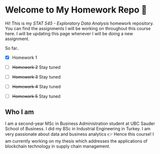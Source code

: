 # Welcome to My Homework Repo :star2:

Hi! This is my *STAT 545 - Exploratory Data Analysis* homework repository. You can find the assignments I will be working on throughout this course here. I will be updating this page whenever I will be doing a new assignment.

So far..

- [x] Homework 1
- [ ] ~~Homework 2~~ Stay tuned
- [ ] ~~Homework 3~~ Stay tuned
- [ ] ~~Homework 4~~ Stay tuned
- [ ] ~~Homework 5~~ Stay tuned


## Who I am

I am a second-year MSc in Business Administration student at UBC Sauder School of Business. I did my BSc in Industrial Engineering in Turkey. I am very passionate about data and business analytics :point_right: Hence this course! I am currently working on my thesis which addresses the applications of blockchain technology in supply chain management. 


